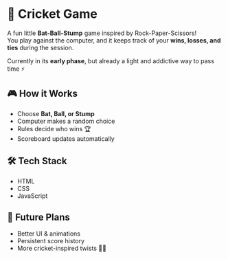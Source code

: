 # 🏏 Cricket Game

A fun little **Bat-Ball-Stump** game inspired by Rock-Paper-Scissors!  
You play against the computer, and it keeps track of your **wins, losses, and ties** during the session.  

Currently in its **early phase**, but already a light and addictive way to pass time ⚡

## 🎮 How it Works
- Choose **Bat, Ball, or Stump**  
- Computer makes a random choice  
- Rules decide who wins 🏆  
- Scoreboard updates automatically  

## 🛠️ Tech Stack
- HTML  
- CSS  
- JavaScript  

## 🚀 Future Plans
- Better UI & animations  
- Persistent score history  
- More cricket-inspired twists 🏏✨
